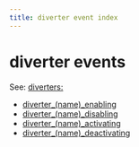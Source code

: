 ```yaml
---
title: diverter event index
---
```


# diverter events


See: [diverters:](../config/diverters.md)

* [diverter_(name)_enabling](diverter_diverter_enabling.md)
* [diverter_(name)_disabling](diverter_diverter_disabling.md)
* [diverter_(name)_activating](diverter_diverter_activating.md)
* [diverter_(name)_deactivating](diverter_diverter_deactivating.md)
